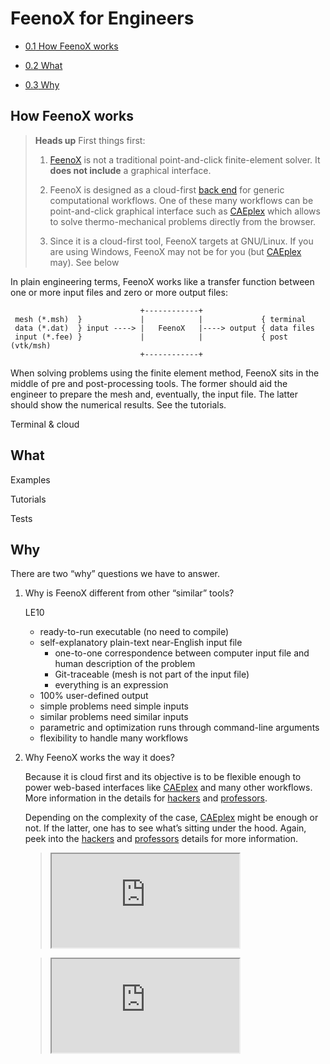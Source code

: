 # FeenoX for Engineers

- [<span class="toc-section-number">0.1</span> How FeenoX works][]
- [<span class="toc-section-number">0.2</span> What][]
- [<span class="toc-section-number">0.3</span> Why][]

  [<span class="toc-section-number">0.1</span> How FeenoX works]: #how-feenox-works
  [<span class="toc-section-number">0.2</span> What]: #what
  [<span class="toc-section-number">0.3</span> Why]: #sec:why

## How FeenoX works

> **Heads up** First things first:
>
> 1.  [FeenoX][] is not a traditional point-and-click finite-element
>     solver. It **does not include** a graphical interface.
>
> 2.  FeenoX is designed as a cloud-first [back end][] for generic
>     computational workflows. One of these many workflows can be
>     point-and-click graphical interface such as [CAEplex][] which
>     allows to solve thermo-mechanical problems directly from the
>     browser.
>
> 3.  Since it is a cloud-first tool, FeenoX targets at GNU/Linux. If
>     you are using Windows, FeenoX may not be for you (but [CAEplex][]
>     may). See below

In plain engineering terms, FeenoX works like a transfer function
between one or more input files and zero or more output files:

                                 +------------+
     mesh (*.msh)  }             |            |             { terminal
     data (*.dat)  } input ----> |   FeenoX   |----> output { data files
     input (*.fee) }             |            |             { post (vtk/msh)
                                 +------------+

When solving problems using the finite element method, FeenoX sits in
the middle of pre and post-processing tools. The former should aid the
engineer to prepare the mesh and, eventually, the input file. The latter
should show the numerical results. See the tutorials.

Terminal & cloud

  [FeenoX]: https://www.seamplex.com/feenox
  [back end]: https://en.wikipedia.org/wiki/Frontend_and_backend
  [CAEplex]: https://www.caeplex.com

## What

Examples

Tutorials

Tests

## Why

There are two “why” questions we have to answer.

1.  Why is FeenoX different from other “similar” tools?

    LE10

    - ready-to-run executable (no need to compile)
    - self-explanatory plain-text near-English input file
      - one-to-one correspondence between computer input file and human
        description of the problem
      - Git-traceable (mesh is not part of the input file)
      - everything is an expression
    - 100% user-defined output
    - simple problems need simple inputs
    - similar problems need similar inputs
    - parametric and optimization runs through command-line arguments
    - flexibility to handle many workflows

2.  Why FeenoX works the way it does?

    Because it is cloud first and its objective is to be flexible enough
    to power web-based interfaces like [CAEplex][] and many other
    workflows. More information in the details for [hackers][] and
    [professors][].

    Depending on the complexity of the case, [CAEplex][] might be enough
    or not. If the latter, one has to see what’s sitting under the hood.
    Again, peek into the [hackers][] and [professors][] details for more
    information.

    > <div class="container text-center my-5 ratio ratio-16x9">
    >
    > <iframe class="embed-responsive-item" src="https://www.youtube.com/embed/kD3tQdq17ZE" allowfullscreen>
    > </iframe>
    >
    > </div>

    > <div class="container text-center my-5 ratio ratio-16x9">
    >
    > <iframe class="embed-responsive-item" src="https://www.youtube.com/embed/ylXAUAsfb5E" allowfullscreen>
    > </iframe>
    >
    > </div>

  [CAEplex]: https://www.caeplex.com
  [hackers]: README4engineers.md
  [professors]: README4academics.md
